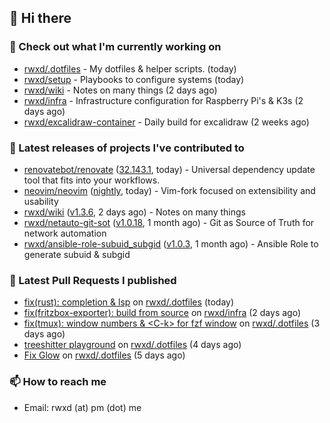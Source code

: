 ## 👋 Hi there

### 👷 Check out what I'm currently working on


- [rwxd/.dotfiles](https://github.com/rwxd/.dotfiles) - My dotfiles &amp; helper scripts. (today)
- [rwxd/setup](https://github.com/rwxd/setup) - Playbooks to configure systems (today)
- [rwxd/wiki](https://github.com/rwxd/wiki) - Notes on many things (2 days ago)
- [rwxd/infra](https://github.com/rwxd/infra) - Infrastructure configuration for Raspberry Pi&#39;s &amp; K3s (2 days ago)
- [rwxd/excalidraw-container](https://github.com/rwxd/excalidraw-container) - Daily build for excalidraw (2 weeks ago)

### 🔭 Latest releases of projects I've contributed to


- [renovatebot/renovate](https://github.com/renovatebot/renovate) ([32.143.1](https://github.com/renovatebot/renovate/releases/tag/32.143.1), today) - Universal dependency update tool that fits into your workflows.
- [neovim/neovim](https://github.com/neovim/neovim) ([nightly](https://github.com/neovim/neovim/releases/tag/nightly), today) - Vim-fork focused on extensibility and usability
- [rwxd/wiki](https://github.com/rwxd/wiki) ([v1.3.6](https://github.com/rwxd/wiki/releases/tag/v1.3.6), 2 days ago) - Notes on many things
- [rwxd/netauto-git-sot](https://github.com/rwxd/netauto-git-sot) ([v1.0.18](https://github.com/rwxd/netauto-git-sot/releases/tag/v1.0.18), 1 month ago) - Git as Source of Truth for network automation
- [rwxd/ansible-role-subuid_subgid](https://github.com/rwxd/ansible-role-subuid_subgid) ([v1.0.3](https://github.com/rwxd/ansible-role-subuid_subgid/releases/tag/v1.0.3), 1 month ago) - Ansible Role to generate subuid &amp; subgid

### 🔨 Latest Pull Requests I published


- [fix(rust): completion &amp; lsp](https://github.com/rwxd/.dotfiles/pull/30) on [rwxd/.dotfiles](https://github.com/rwxd/.dotfiles) (today)
- [fix(fritzbox-exporter): build from source](https://github.com/rwxd/infra/pull/62) on [rwxd/infra](https://github.com/rwxd/infra) (2 days ago)
- [fix(tmux): window numbers &amp; &lt;C-k&gt; for fzf window](https://github.com/rwxd/.dotfiles/pull/29) on [rwxd/.dotfiles](https://github.com/rwxd/.dotfiles) (3 days ago)
- [treeshitter playground](https://github.com/rwxd/.dotfiles/pull/28) on [rwxd/.dotfiles](https://github.com/rwxd/.dotfiles) (4 days ago)
- [Fix Glow](https://github.com/rwxd/.dotfiles/pull/27) on [rwxd/.dotfiles](https://github.com/rwxd/.dotfiles) (5 days ago)

### 📫 How to reach me

- Email: rwxd (at) pm (dot) me
